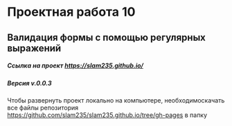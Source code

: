 # Проектная работа 10
## Валидация формы с помощью регулярных выражений
##### Ссылка на проект https://slam235.github.io/
##### Версия v.0.0.3

Чтобы развернуть проект локально на компьютере, необходимоскачать все файлы репозитория https://github.com/slam235/slam235.github.io/tree/gh-pages в папку
